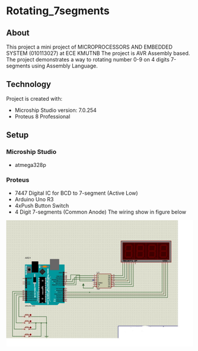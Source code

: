 # Rotating_7segments
## About
 This project  a mini project of MICROPROCESSORS AND EMBEDDED SYSTEM (010113027) at ECE KMUTNB
 The project is AVR Assembly based. The project demonstrates a way to rotating number 0-9 on 4 digits 7-segments using Assembly Language.
 
 ## Technology
 Project is created with:
 * Microship Studio version: 7.0.254
 * Proteus 8 Professional

 ## Setup
 ### Microship Studio
 * atmega328p
 ### Proteus
 * 7447 Digital IC for BCD to 7-segment (Active Low)
 * Arduino Uno R3
 * 4xPush Button Switch
 * 4 Digit 7-segments (Common Anode)
 The wiring show in figure below
  
  ![Proteus Wiring](./img/wiring.JPG)

